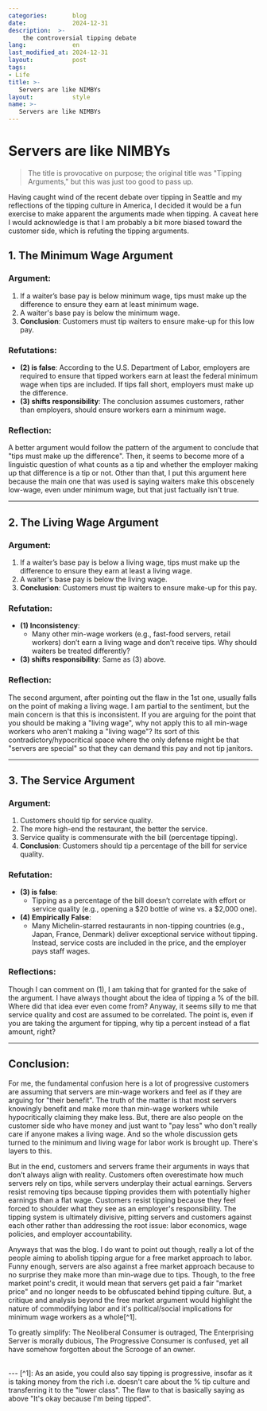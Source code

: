 ```yaml
---
categories:       blog
date:             2024-12-31
description:  >-
    the controversial tipping debate
lang:             en
last_modified_at: 2024-12-31
layout:           post
tags:
- Life
title: >-
   Servers are like NIMBYs 
layout:           style
name: >-
   Servers are like NIMBYs 
---
```


# Servers are like NIMBYs

> The title is provocative on purpose; the original title was "Tipping Arguments," but this was just too good to pass up.

Having caught wind of the recent debate over tipping in Seattle and my reflections of the tipping culture in America, I decided it would be a fun exercise to make apparent the arguments made when tipping. A caveat here I would acknowledge is that I am probably a bit more biased toward the customer side, which is refuting the tipping arguments.

## 1. The Minimum Wage Argument
### Argument:
1. If a waiter’s base pay is below minimum wage, tips must make up the difference to ensure they earn at least minimum wage.
2. A waiter's base pay is below the minimum wage.
3. **Conclusion**: Customers must tip waiters to ensure make-up for this low pay.

### Refutations:
- **(2) is false**: According to the U.S. Department of Labor, employers are required to ensure that tipped workers earn at least the federal minimum wage when tips are included. If tips fall short, employers must make up the difference.
- **(3) shifts responsibility**: The conclusion assumes customers, rather than employers, should ensure workers earn a minimum wage.

### Reflection:
A better argument would follow the pattern of the argument to conclude that "tips must make up the difference". Then, it seems to become more of a linguistic question of what counts as a tip and whether the employer making up that difference is a tip or not. Other than that, I put this argument here because the main one that was used is saying waiters make this obscenely low-wage, even under minimum wage, but that just factually isn't true.

---

## 2. The Living Wage Argument
### Argument:
1. If a waiter’s base pay is below a living wage, tips must make up the difference to ensure they earn at least a living wage.
2. A waiter's base pay is below the living wage.
3. **Conclusion**: Customers must tip waiters to ensure make-up for this pay.

### Refutation:
- **(1) Inconsistency**:
  - Many other min-wage workers (e.g., fast-food servers, retail workers) don’t earn a living wage and don’t receive tips. Why should waiters be treated differently?
- **(3) shifts responsibility**: Same as (3) above.

### Reflection:
The second argument, after pointing out the flaw in the 1st one, usually falls on the point of making a living wage. I am partial to the sentiment, but the main concern is that this is inconsistent. If you are arguing for the point that you should be making a "living wage", why not apply this to all min-wage workers who aren't making a "living wage"? Its sort of this contradictory/hypocritical space where the only defense might be that "servers are special" so that they can demand this pay and not tip janitors.

---

## 3. The Service Argument
### Argument:
1. Customers should tip for service quality.
2. The more high-end the restaurant, the better the service.
3. Service quality is commensurate with the bill (percentage tipping).
4. **Conclusion**: Customers should tip a percentage of the bill for service quality.

### Refutation:
- **(3) is false**:
  - Tipping as a percentage of the bill doesn’t correlate with effort or service quality (e.g., opening a $20 bottle of wine vs. a $2,000 one).
- **(4) Empirically False**:
  - Many Michelin-starred restaurants in non-tipping countries (e.g., Japan, France, Denmark) deliver exceptional service without tipping. Instead, service costs are included in the price, and the employer pays staff wages.

### Reflections:
Though I can comment on (1), I am taking that for granted for the sake of the argument. I have always thought about the idea of tipping a % of the bill. Where did that idea ever even come from? Anyway, it seems silly to me that service quality and cost are assumed to be correlated. The point is, even if you are taking the argument for tipping, why tip a percent instead of a flat amount, right?

---

## Conclusion:

For me, the fundamental confusion here is a lot of progressive customers are assuming that servers are min-wage workers and feel as if they are arguing for "their benefit". The truth of the matter is that most servers knowingly benefit and make more than min-wage workers while hypocritically claiming they make less. But, there are also people on the customer side who have money and just want to "pay less" who don't really care if anyone makes a living wage. And so the whole discussion gets turned to the minimum and living wage for labor work is brought up. There's layers to this.

But in the end, customers and servers frame their arguments in ways that don’t always align with reality. Customers often overestimate how much servers rely on tips, while servers underplay their actual earnings. Servers resist removing tips because tipping provides them with potentially higher earnings than a flat wage. Customers resist tipping because they feel forced to shoulder what they see as an employer's responsibility. The tipping system is ultimately divisive, pitting servers and customers against each other rather than addressing the root issue: labor economics, wage policies, and employer accountability.

Anyways that was the blog. I do want to point out though, really a lot of the people aiming to abolish tipping argue for a free market approach to labor. Funny enough, servers are also against a free market approach because to no surprise they make more than min-wage due to tips. Though, to the free market point's credit, it would mean that servers get paid a fair "market price" and no longer needs to be obfuscated behind tipping culture. But, a critique and analysis beyond the free market argument would highlight the nature of commodifying labor and it's political/social implications for minimum wage workers as a whole[^1].

To greatly simplify: The Neoliberal Consumer is outraged, The Enterprising Server is morally dubious, The Progressive Consumer is confused, yet all have somehow forgotten about the Scrooge of an owner.

<br/>
---
[^1]: As an aside, you could also say tipping is progressive, insofar as it is taking money from the rich i.e. doesn't care about the % tip culture and transferring it to the "lower class". The flaw to that is basically saying as above "It's okay because I'm being tipped".